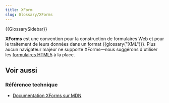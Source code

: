 ```yaml
---
title: XForm
slug: Glossary/XForms
---
```


{{GlossarySidebar}}

**XForms** est une convention pour la construction de formulaires Web et pour le traitement de leurs données dans un format {{glossary("XML")}}. Plus aucun navigateur majeur ne supporte XForms—nous suggérons d'utiliser les [formulaires HTML5](/fr/docs/Web/Guide/HTML/Formulaires) à la place.

## Voir aussi

### Référence technique

- [Documentation XForms sur MDN](/fr/docs/XForms)
